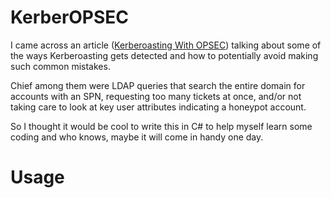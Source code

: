 # KerberOPSEC

I came across an article ([Kerberoasting With OPSEC](https://m365internals.com/2021/11/08/kerberoast-with-opsec/)) talking about some of the ways Kerberoasting gets detected and how to potentially avoid making such common mistakes.

Chief among them were LDAP queries that search the entire domain for accounts with an SPN, requesting too many tickets at once, and/or not taking care to look at key user attributes indicating a honeypot account.

So I thought it would be cool to write this in C# to help myself learn some coding and who knows, maybe it will come in handy one day.

# Usage
